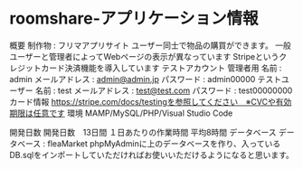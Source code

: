# roomshare-アプリケーション情報
概要
制作物 : フリマアプリサイト
ユーザー同士で物品の購買ができます。
一般ユーザーと管理者によってWebページの表示が異なっています
Stripeというクレジットカード決済機能を導入しています
テストアカウント
管理者用
名前 : admin
メールアドレス : admin@admin.jp
パスワード : admin00000
テストユーザー
名前 : test
メールアドレス : test@test.com
パスワード : test00000000
カード情報 https://stripe.com/docs/testingを参照してください　※CVCや有効期限は任意です
環境
MAMP/MySQL/PHP/Visual Studio Code

開発日数
開発日数　13日間
１日あたりの作業時間 平均8時間
データベース
データベース : fleaMarket
phpMyAdminに上のデータベースを作り、入っているDB.sqlをインポートしていただければお使いいただけるようになると思います。
